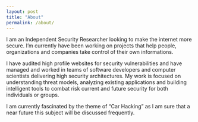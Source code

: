 ```yaml
---
layout: post
title: "About"
permalink: /about/
---
```


I am an Independent Security Researcher looking to make the internet more secure. I’m currently have been working on projects that help people, organizations and companies take control of their own informations.

I have audited high profile websites for security vulnerabilities and have managed and worked in teams of software developers and computer scientists delivering high security architectures. My work is focused on understanding threat models, analyzing existing applications and building intelligent tools to combat risk current and future security for both individuals or groups.

I am currently fascinated by the theme of “Car Hacking” as I am sure that a near future this subject will be discussed frequently.
